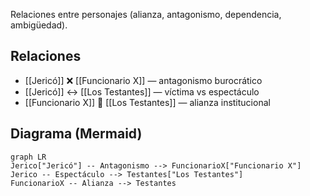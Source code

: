 Relaciones entre personajes (alianza, antagonismo, dependencia, ambigüedad).

## Relaciones
- [[Jericó]] ❌ [[Funcionario X]] — antagonismo burocrático
- [[Jericó]] ↔ [[Los Testantes]] — víctima vs espectáculo
- [[Funcionario X]] 🤝 [[Los Testantes]] — alianza institucional

## Diagrama (Mermaid)
```mermaid
graph LR
Jerico["Jericó"] -- Antagonismo --> FuncionarioX["Funcionario X"]
Jerico -- Espectáculo --> Testantes["Los Testantes"]
FuncionarioX -- Alianza --> Testantes